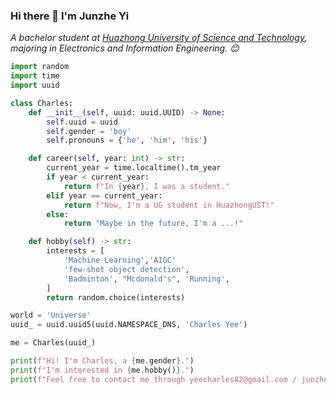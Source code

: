 ### Hi there 👋 I'm Junzhe Yi

<p><em>A bachelor student at <a href="https://www.hust.edu.cn">Huazhong University of Science and Technology</a>, majoring in Electronics and Information Engineering. 😊</br>
</em></p>


```python
import random
import time
import uuid

class Charles:
    def __init__(self, uuid: uuid.UUID) -> None:
        self.uuid = uuid
        self.gender = 'boy'
        self.pronouns = {'he', 'him', 'his'}

    def career(self, year: int) -> str:
        current_year = time.localtime().tm_year
        if year < current_year:
            return f"In {year}, I was a student."
        elif year == current_year:
            return f"Now, I'm a UG student in HuazhongUST!"
        else:
            return "Maybe in the future, I'm a ...!"

    def hobby(self) -> str:
        interests = [
            'Machine Learning','AIGC'
            'few-shot object detection',
            'Badminton', "Mcdonald's", 'Running',
        ]
        return random.choice(interests)

world = 'Universe'
uuid_ = uuid.uuid5(uuid.NAMESPACE_DNS, 'Charles Yee')

me = Charles(uuid_)

print(f"Hi! I'm Charles, a {me.gender}.")
print(f"I'm interested in {me.hobby()}.")
print(f"Feel free to contact me through yeecharles82@gmail.com / junzheyi.0719@gmail.com !")
